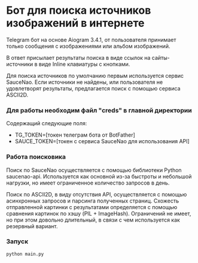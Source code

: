 # Бот для поиска источников изображений в интернете
Telegram бот на основе Aiogram 3.4.1, от пользователя принимает только сообщения с изображениями или альбом изображений.

В ответ присылает результаты поиска в виде ссылок на сайты-источники в виде Inline клавиатуры с кнопками.

Для поиска источников по умолчанию первым используется сервис SauceNao.
Если источники не найдены, или пользователя не удовлетворят результаты, предлагается поиск с помощью сервиса ASCII2D.

### Для работы необходим файл "creds" в главной директории
Содержащий следующие поля:
* TG_TOKEN=[токен телеграм бота от BotFather]
* SAUCE_TOKEN=[токен с сервиса SauceNao для использования API]

### Работа поисковика
Поиск по SauceNao осуществляется с помощью библиотеки Python saucenao-api. Используется как основной из-за быстроты и небольшой нагрузки, но имеет ограниченное количество запросов в день.

Поиск по ASCII2D, в виду отсутствия API, осуществляется с помощью асинхронных запросов и парсинга полученных страниц. Схожесть отправленной картинки с результатами определяется с помощью сравнения картинок по хэшу (PIL + ImageHash). Ограничений не имеет, но при этом довольно длительный, 
в связи с чем используется как резервный вариант.

### Запуск
```
python main.py
```
